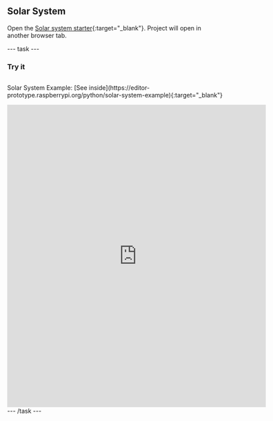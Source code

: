 ## Solar System

Open the [Solar system starter](https://editor-prototype.raspberrypi.org/python/solar-system-starter){:target="_blank"}. Project will open in another browser tab.

--- task ---
### Try it
<div style="display: flex; flex-wrap: wrap">
<p>
  Solar System Example: [See inside](https://editor-prototype.raspberrypi.org/python/solar-system-example){:target="_blank"}
</p>
<div class="trinket">
  <iframe src="https://staging-editor.raspberrypi.org/embed/viewer/solar-system-example?show_visual_tab=true" width="600" height="700" frameborder="0" marginwidth="0" marginheight="0" allowfullscreen>
  </iframe>
</div>
</div>
--- /task ---
